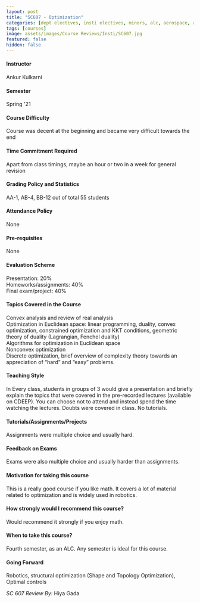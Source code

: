 ```yaml
---
layout: post
title: "SC607 - Optimization"
categories: [dept electives, insti electives, minors, alc, aerospace, automotive, composites, control systems, manufacturing and additive manufacturing, robotics, SC]
tags: [courses]
image: assets/images/Course Reviews/Insti/SC607.jpg
featured: false
hidden: false
---
```


#### Instructor
Ankur Kulkarni

#### Semester
Spring '21

#### Course Difficulty
Course was decent at the beginning and became very difficult towards the end

#### Time Commitment Required
Apart from class timings, maybe an hour or two in a week for general revision

#### Grading Policy and Statistics
AA-1, AB-4, BB-12 out of total 55 students

#### Attendance Policy
None

#### Pre-requisites
None

#### Evaluation Scheme
Presentation: 20%  
Homeworks/assignments: 40%  
Final exam/project: 40%

#### Topics Covered in the Course
Convex analysis and review of real analysis  
Optimization in Euclidean space: linear programming, duality, convex optimization, constrained optimization and KKT conditions, geometric theory of duality (Lagrangian, Fenchel duality)  
Algorithms for optimization in Euclidean space  
Nonconvex optimization  
Discrete optimization, brief overview of complexity theory towards an appreciation of “hard” and “easy” problems.

#### Teaching Style
In Every class, students in groups of 3 would give a presentation and briefly explain the topics that were covered in the pre-recorded lectures (available on CDEEP). You can choose not to attend and instead spend the time watching the lectures. Doubts were covered in class. No tutorials.

#### Tutorials/Assignments/Projects
Assignments were multiple choice and usually hard. 

#### Feedback on Exams
Exams were also multiple choice and usually harder than assignments.

#### Motivation for taking this course
This is a really good course if you like math. It covers a lot of material related to optimization and is widely used in robotics. 

#### How strongly would I recommend this course?
Would recommend it strongly if you enjoy math.

#### When to take this course?
Fourth semester, as an ALC. Any semester is ideal for this course. 

#### Going Forward
Robotics, structural optimization (Shape and Topology Optimization), Optimal controls

*SC 607 Review By:* Hiya Gada